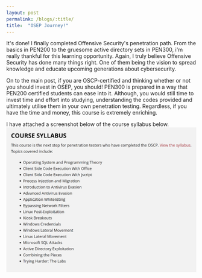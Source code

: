 ```yaml
---
layout: post
permalink: /blogs/:title/
title:  "OSEP Journey!"
---
```


It's done! I finally completed Offensive Security's penetration path. From the basics in PEN200 to the gruesome active directory sets in PEN300, i'm really thankful for this learning opportunity. Again, I truly believe Offensive Security has done many things right. One of them being the vision to spread knowledge and educate upcoming generations about cybersecurity.

On to the main post, if you are OSCP-certified and thinking whether or not you should invest in OSEP, you should! PEN300 is prepared in a way that PEN200 certified students can ease into it. Although, you would still time to invest time and effort into studying, understanding the codes provided and ultimately utilise them in your own penetration testing. Regardless, if you have the time and money, this course is extremely enriching. 

I have attached a screenshot below of the course syllabus below.
![](/screenshots/osep-journey/2022-10-20_02-40.png)
